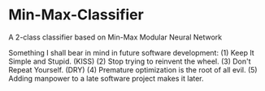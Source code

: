 # Min-Max-Classifier
A 2-class classifier based on Min-Max Modular Neural Network

Something I shall bear in mind in future software development:
  (1) Keep It Simple and Stupid. (KISS)
  (2) Stop trying to reinvent the wheel.
  (3) Don't Repeat Yourself. (DRY)
  (4) Premature optimization is the root of all evil.
  (5) Adding manpower to a late software project makes it later.
